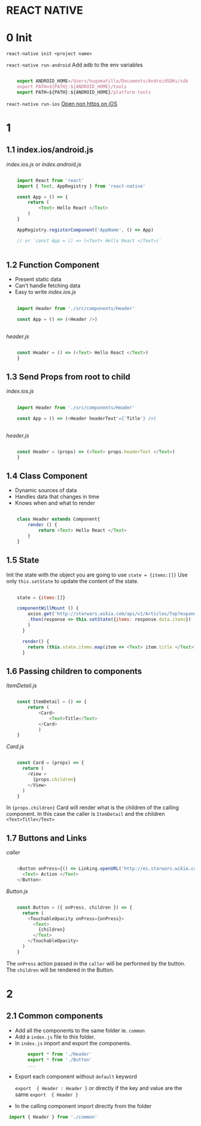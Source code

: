 # REACT NATIVE
# 0 Init
`react-native init <project name>`

`react-native run-android`
Add adb to the env variables
```js

	export ANDROID_HOME=/Users/hugomatilla/Documents/AndroidSDKs/sdk
	export PATH=${PATH}:${ANDROID_HOME}/tools
	export PATH=${PATH}:${ANDROID_HOME}/platform-tools
````

`react-native run-ios`
[Open non https on iOS](http://blog.bigbinary.com/2016/07/27/open-non-https-sites-in-webview-in-react-native.html)

# 1
## 1.1 index.ios/android.js
_index.ios.js_ or _index.android.js_
```js

	import React from 'react'
	import { Text, AppRegistry } from 'react-native'

	const App = () => { 
		return (
	  		<Text> Hello React </Text>
		)
	}

	AppRegistry.registerComponent('AppName', () => App)

	// or `const App = () => (<Text> Hello React </Text>)`
	
```

## 1.2 Function Component
* Present static data
* Can't handle fetching data
* Easy to write
_index.ios.js_

```js
	
	import Header from './src/components/Header'

	const App = () => (<Header />)
	
```

_header.js_

```js

	const Header = () => (<Text> Hello React </Text>)
	}
```


## 1.3 Send Props from root to child
_index.ios.js_

```js
	
	import Header from './src/components/Header'

	const App = () => (<Header headerText'={'Title'} />)
	
```

_header.js_

```js

	const Header = (props) => (<Text> props.headerText </Text>)
	}
```

## 1.4 Class Component
* Dynamic sources of data
* Handles data that changes in time
* Knows when and what to render

```js

	class Header extends Component{
		render () {
			return <Text> Hello React </Text>
		}
	}
```

## 1.5 State
Init the state with the object you are going to use `state = {items:[]}`
Use only `this.setState` to update the content of the state.

```js
	
	state = {items:[]}

	componentWillMount () {
	    axios.get('http://starwars.wikia.com/api/v1/Articles/Top?expand=1')
	    .then(response => this.setState({items: response.data.items})
	    )
	  }

	  render() {
	  	return (this.state.items.map(item => <Text> item.title </Text>))
	  }
```
## 1.6 Passing children to components
_ItemDetail.js_
```js

	const ItemDetail = () => {
		return (
			<Card>
				<Text>Title</Text>
			</Card>
			)
	}

```

_Card.js_
```js

	const Card = (props) => {
	  return (
	    <View >
	      {props.children}
	    </View>
	  )
	}
```

In `{props.children}` Card will render what is the children of the calling component. In this case the caller is `ItemDetail` and the children `<Text>Title</Text>`

## 1.7 Buttons and Links

_caller_
```js

	<Button onPress={() => Linking.openURL('http://es.starwars.wikia.com/' + url)}>
      <Text> Action </Text>
    </Button>
```

_Button.js_
```js

	const Button = ({ onPress, children }) => {
	  return (
	    <TouchableOpacity onPress={onPress}>
	      <Text>
	        {children}
	      </Text>
	    </TouchableOpacity>
	  )
	}
```

The `onPress` action passed in the `caller` will be performed by the button. 
The `children` will be rendered in the Button.

# 2
## 2.1 Common components
* Add all the components to the same folder ie. `common`
* Add a `index.js` file to this folder.
* In `index.js` import and export the components.

```js
		export * from './Header'
		export * from './Button'
		...
```

* Export each component without `default` keyword

	` export  { Header : Header } ` or directly if the key and value are the same `export  { Header } `


* In the calling component import directly from the folder 

```js
 import { Header } from './common'
```






